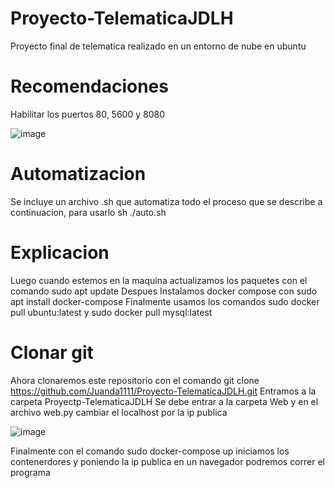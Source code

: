 # Proyecto-TelematicaJDLH
Proyecto final de telematica realizado en un entorno de nube en ubuntu

# Recomendaciones
Habilitar los puertos 80, 5600 y 8080

![image](https://github.com/Juanda1111/Proyecto-TelematicaJDLH/assets/115760221/23b5af2f-e39e-4c4e-bc79-c32dceb04b7a)

# Automatizacion

Se incluye un archivo .sh que automatiza todo el proceso que se describe a continuacion, para usarlo sh ./auto.sh

# Explicacion

Luego cuando estemos en la maquina actualizamos los paquetes con el comando sudo apt update
Despues Instalamos docker compose con sudo apt install docker-compose
Finalmente usamos los comandos sudo docker pull ubuntu:latest y sudo docker pull mysql:latest

# Clonar git

Ahora clonaremos este repositorio con el comando git clone https://github.com/Juanda1111/Proyecto-TelematicaJDLH.git
Entramos a la carpeta Proyectp-TelematicaJDLH
Se debe entrar a la carpeta Web y en el archivo web.py cambiar el localhost por la ip publica

![image](https://github.com/Juanda1111/Proyecto-TelematicaJDLH/assets/115760221/051e2459-9f9f-409b-9c78-b18ba75250ac)

Finalmente con el comando sudo docker-compose up iniciamos los contenerdores y poniendo la ip publica en un navegador podremos correr el programa


